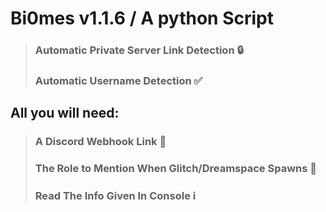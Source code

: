 # Bi0mes v1.1.6 / A python Script

> ### Automatic Private Server Link Detection 🔒
> ### Automatic Username Detection ✅

## All you will need:
> ### A Discord Webhook Link 🔗
> ### The Role to Mention When Glitch/Dreamspace Spawns 🌸
> ### Read The Info Given In Console ℹ️
